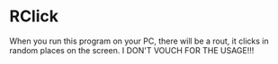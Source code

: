 # RClick
When you run this program on your PC, there will be a rout, it clicks in random places on the screen. I DON'T VOUCH FOR THE USAGE!!!
